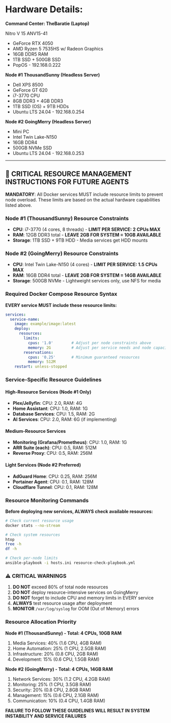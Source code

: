 # Hardware Details:

**Command Center: TheBaratie (Laptop)**

Nitro V 15 ANV15-41

- GeForce RTX 4050
- AMD Ryzen 5 7535HS w/ Radeon Graphics
- 16GB DDR5 RAM
- 1TB SSD + 500GB SSD
- PopOS - 192.168.0.222

**Node #1 ThousandSunny (Headless Server)**

- Dell XPS 8500
- GeForce GT 620
- i7-3770 CPU
- 8GB DDR3 + 4GB DDR3
- 1TB SSD (OS) + 9TB HDDs
- Ubuntu LTS 24.04 - 192.168.0.254

**Node #2 GoingMerry (Headless Server)**

- Mini PC
- Intel Twin Lake-N150
- 16GB DDR4
- 500GB NVMe SSD
- Ubuntu LTS 24.04 - 192.168.0.253

---

## 🚨 CRITICAL RESOURCE MANAGEMENT INSTRUCTIONS FOR FUTURE AGENTS

**MANDATORY**: All Docker services MUST include resource limits to prevent node overload. These limits are based on the actual hardware capabilities listed above.

### Node #1 (ThousandSunny) Resource Constraints
- **CPU**: i7-3770 (4 cores, 8 threads) - **LIMIT PER SERVICE: 2 CPUs MAX**
- **RAM**: 12GB DDR3 total - **LEAVE 2GB FOR SYSTEM = 10GB AVAILABLE**
- **Storage**: 1TB SSD + 9TB HDD - Media services get HDD mounts

### Node #2 (GoingMerry) Resource Constraints  
- **CPU**: Intel Twin Lake-N150 (4 cores) - **LIMIT PER SERVICE: 1.5 CPUs MAX**
- **RAM**: 16GB DDR4 total - **LEAVE 2GB FOR SYSTEM = 14GB AVAILABLE**
- **Storage**: 500GB NVMe - Lightweight services only, use NFS for media

### Required Docker Compose Resource Syntax

**EVERY service MUST include these resource limits:**

```yaml
services:
  service-name:
    image: example/image:latest
    deploy:
      resources:
        limits:
          cpus: '1.0'        # Adjust per node constraints above
          memory: 2G         # Adjust per service needs and node capacity
        reservations:
          cpus: '0.25'       # Minimum guaranteed resources
          memory: 512M
    restart: unless-stopped
```

### Service-Specific Resource Guidelines

#### High-Resource Services (Node #1 Only)
- **Plex/Jellyfin**: CPU: 2.0, RAM: 4G
- **Home Assistant**: CPU: 1.0, RAM: 1G  
- **Database Services**: CPU: 1.5, RAM: 2G
- **AI Services**: CPU: 2.0, RAM: 6G (if implementing)

#### Medium-Resource Services
- **Monitoring (Grafana/Prometheus)**: CPU: 1.0, RAM: 1G
- **ARR Suite (each)**: CPU: 0.5, RAM: 512M
- **Reverse Proxy**: CPU: 0.5, RAM: 256M

#### Light Services (Node #2 Preferred)
- **AdGuard Home**: CPU: 0.25, RAM: 256M
- **Portainer Agent**: CPU: 0.1, RAM: 128M
- **Cloudflare Tunnel**: CPU: 0.1, RAM: 128M

### Resource Monitoring Commands

**Before deploying new services, ALWAYS check available resources:**

```bash
# Check current resource usage
docker stats --no-stream

# Check system resources
htop
free -h
df -h

# Check per-node limits
ansible-playbook -i hosts.ini resource-check-playbook.yml
```

### ⚠️ CRITICAL WARNINGS

1. **DO NOT** exceed 80% of total node resources
2. **DO NOT** deploy resource-intensive services on GoingMerry  
3. **DO NOT** forget to include CPU and memory limits in EVERY service
4. **ALWAYS** test resource usage after deployment
5. **MONITOR** `/var/log/syslog` for OOM (Out of Memory) errors

### Resource Allocation Priority

**Node #1 (ThousandSunny) - Total: 4 CPUs, 10GB RAM**
1. Media Services: 40% (1.6 CPU, 4GB RAM)
2. Home Automation: 25% (1 CPU, 2.5GB RAM)  
3. Infrastructure: 20% (0.8 CPU, 2GB RAM)
4. Development: 15% (0.6 CPU, 1.5GB RAM)

**Node #2 (GoingMerry) - Total: 4 CPUs, 14GB RAM**
1. Network Services: 30% (1.2 CPU, 4.2GB RAM)
2. Monitoring: 25% (1 CPU, 3.5GB RAM)
3. Security: 20% (0.8 CPU, 2.8GB RAM)
4. Management: 15% (0.6 CPU, 2.1GB RAM)
5. Communication: 10% (0.4 CPU, 1.4GB RAM)

**FAILURE TO FOLLOW THESE GUIDELINES WILL RESULT IN SYSTEM INSTABILITY AND SERVICE FAILURES**